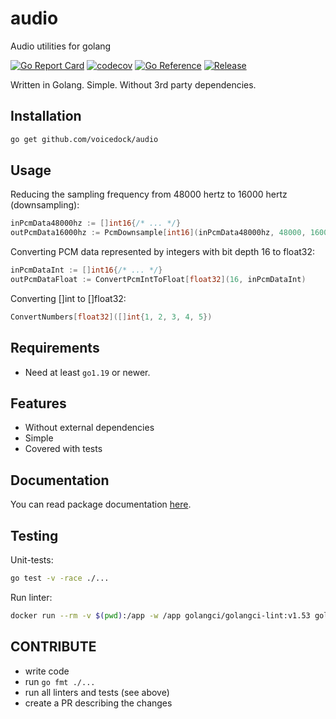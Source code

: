 # audio
Audio utilities for golang

[![Go Report Card](https://goreportcard.com/badge/github.com/voicedock/audio)](https://goreportcard.com/report/github.com/voicedock/audio)
[![codecov](https://codecov.io/gh/voicedock/audio/branch/master/graph/badge.svg?token=53NH949TQY)](https://codecov.io/gh/voicedock/audio)
[![Go Reference](https://pkg.go.dev/badge/github.com/voicedock/audio.svg)](https://pkg.go.dev/github.com/voicedock/audio)
[![Release](https://img.shields.io/github/release/voicedock/audio.svg?style=flat-square)](https://github.com/voicedock/audio/releases/latest)

Written in Golang. Simple. Without 3rd party dependencies.

## Installation
```bash
go get github.com/voicedock/audio
```

## Usage
Reducing the sampling frequency from 48000 hertz to 16000 hertz (downsampling):
```go
inPcmData48000hz := []int16{/* ... */}
outPcmData16000hz := PcmDownsample[int16](inPcmData48000hz, 48000, 16000)
```
Converting PCM data represented by integers with bit depth 16 to float32:
```go
inPcmDataInt := []int16{/* ... */}
outPcmDataFloat := ConvertPcmIntToFloat[float32](16, inPcmDataInt)
```
Converting []int to []float32:
```go
ConvertNumbers[float32]([]int{1, 2, 3, 4, 5})
```

## Requirements
* Need at least `go1.19` or newer.

## Features
* Without external dependencies
* Simple
* Covered with tests

## Documentation
You can read package documentation [here](https://pkg.go.dev/github.com/voicedock/audio).

## Testing
Unit-tests:
```bash
go test -v -race ./...
```
Run linter:
```bash
docker run --rm -v $(pwd):/app -w /app golangci/golangci-lint:v1.53 golangci-lint run -v
```

## CONTRIBUTE
* write code
* run `go fmt ./...`
* run all linters and tests (see above)
* create a PR describing the changes
